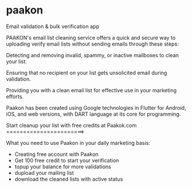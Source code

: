 # paakon
Email validation &amp; bulk verification app

PAAKON's email list cleaning service offers a quick and secure way to uploading verify email lists without sending emails through these steps:

Detecting and removing invalid, spammy, or inactive mailboxes to clean your list.

Ensuring that no recipient on your list gets unsolicited email during validation.

Providing you with a clean email list for effective use in your marketing efforts.

Paakon has been created using Google technologies in Flutter for Android, iOS, and web versions, with DART language at its core for programming.

Start cleanup your list with free credits at Paakok.com
=======================>

What you need to use Paakon in your daily marketing basis:
- Creating free account with Paakon
-  Get 100 free credit to start your verification
-  topup your balance for more validations
-  dupload your mailing list
-  download the cleaned lists with active status
